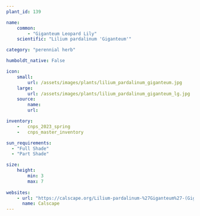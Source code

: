 ```yaml
---
plant_id: 139 

name: 
    common: 
        - "Giganteum Leopard Lily"  
    scientific: "Lilium pardalinum 'Giganteum'"  

category: "perennial herb"

humboldt_native: False

icon: 
    small: 
        url: /assets/images/plants/lilium_pardalinum_giganteum.jpg
    large: 
        url: /assets/images/plants/lilium_pardalinum_giganteum_lg.jpg
    source: 
        name: 
        url: 

inventory: 
    -   cnps_2023_spring
    -   cnps_master_inventory

sun_requirements:
  - "Full Shade"
  - "Part Shade"

size:
    height: 
        min: 3 
        max: 7
 
websites: 
    - url: "https://calscape.org/Lilium-pardalinum-%27Giganteum%27-(Giganteum-Leopard-Lily)"
      name: Calscape
---
```








